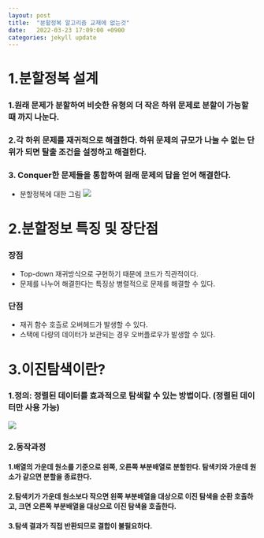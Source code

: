 ```yaml
---
layout: post
title:  "분할정복 알고리즘 교재에 없는것"
date:   2022-03-23 17:09:00 +0900
categories: jekyll update	
---
```


# 1.분할정복 설계
### 1.원래 문제가 분할하여 비슷한 유형의 더 작은 하위 문제로 분할이 가능할 때 까지 나눈다.
### 2.각 하위 문제를 재귀적으로 해결한다. 하위 문제의 규모가 나눌 수 없는 단위가 되면 탈출 조건을 설정하고 해결한다.
### 3. Conquer한 문제들을 통합하여 원래 문제의 답을 얻어 해결한다.   
* 분할정복에 대한 그림
![](https://blog.kakaocdn.net/dn/1jaZt/btrd1xZC9sT/BZy2RklFUqqUhS1AuCJxW1/img.png)
# 2.분할정보 특징 및 장단점
### 장점
* Top-down 재귀방식으로 구현하기 때문에 코드가 직관적이다.
*  문제를 나누어 해결한다는 특징상 병렬적으로 문제를 해결할 수 있다.

### 단점
* 재귀 함수 호츨로 오버헤드가 발생할 수 있다. 
* 스택에 다량의 데이터가 보관되는 경우 오버플로우가 발생할 수 있다.

# 3.이진탐색이란?
### 1.정의: 정렬된 데이터를 효과적으로 탐색할 수 있는 방법이다. (정렬된 데이터만 사용 가능)

![](https://blog.kakaocdn.net/dn/QoiMc/btrhWJ1MqWU/yRql7DQBuH7XhurceKR020/img.png)
### 2.동작과정
#### 1.배열의 가운데 원소를 기준으로 왼쪽, 오른쪽 부분배열로 분할한다. 탐색키와 가운데 원소가 같으면 분할을 종료한다.
#### 2.탐색키가 가운데 원소보다 작으면 왼쪽 부분배열을 대상으로 이진 탐색을 순환 호출하고, 크면 오른쪽 부분배열을 대상으로 이진 탐색을 호출한다.
#### 3.탐색 결과가 직접 반환되므로 결합이 불필요하다.